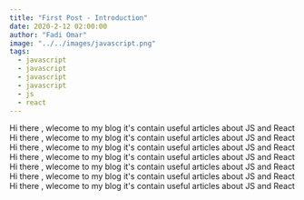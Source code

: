 ```yaml
---
title: "First Post - Introduction"
date: 2020-2-12 02:00:00
author: "Fadi Omar"
image: "../../images/javascript.png"
tags:
  - javascript
  - javascript
  - javascript
  - javascript
  - js
  - react
---
```


Hi there , wlecome to my blog it's contain useful articles about JS and React
Hi there , wlecome to my blog it's contain useful articles about JS and React
Hi there , wlecome to my blog it's contain useful articles about JS and React
Hi there , wlecome to my blog it's contain useful articles about JS and React
Hi there , wlecome to my blog it's contain useful articles about JS and React
Hi there , wlecome to my blog it's contain useful articles about JS and React
Hi there , wlecome to my blog it's contain useful articles about JS and React
